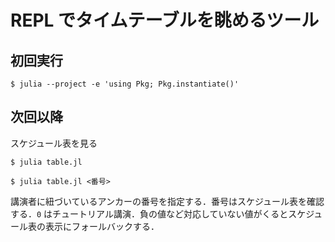 # REPL でタイムテーブルを眺めるツール

## 初回実行

```console
$ julia --project -e 'using Pkg; Pkg.instantiate()'
```

## 次回以降

スケジュール表を見る

```console
$ julia table.jl
```

```console
$ julia table.jl <番号>
```

講演者に紐づいているアンカーの番号を指定する．番号はスケジュール表を確認する．`0` はチュートリアル講演．負の値など対応していない値がくるとスケジュール表の表示にフォールバックする．

